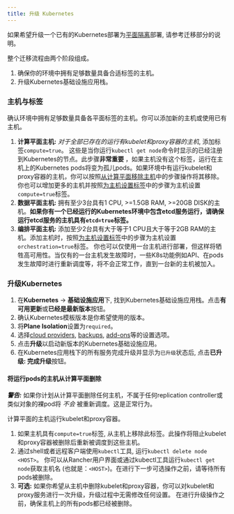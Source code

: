 ```yaml
---
title: 升级 Kubernetes
---
```


如果希望升级一个已有的Kubernetes部署为[平面隔离]({{site.baseurl}}/rancher/{{page.version}}/{{page.lang}}/kubernetes/resiliency-planes/)部署, 请参考迁移部分的说明。

整个迁移流程由两个阶段组成。

1. 确保你的环境中拥有足够数量具备合适标签的主机。
2. 升级Kubernetes基础设施应用栈。

### 主机与标签

确认环境中拥有足够数量具备各平面标签的主机。你可以添加新的主机或使用已有主机。

1. **计算平面主机:** _对于全部已存在的运行有kubelet和proxy容器的主机_, 添加标签`compute=true`。 这些是当你运行`kubectl get node`命令时显示的已经注册到Kubernetes的节点。此步骤**非常重要** ，如果主机没有这个标签，运行在主机上的Kubernetes pods将变为孤儿pods。如果环境中有运行kubelet和proxy容器的主机，你可以按照[从计算平面移除主机](#removing-hosts-with-pods-from-the-compute-plane)中的步骤操作将其移除。你也可以增加更多的主机并按照[为主机设置标签]({{site.baseurl}}/rancher/{{page.version}}/{{page.lang}}/hosts/#主机标签)中的步骤为主机设置`compute=true`标签。
2. **数据平面主机:** 拥有至少3台具有1 CPU, >=1.5GB RAM, >=20GB DISK的主机。**如果你有一个已经运行的Kubernetes环境中包含etcd服务运行，请确保运行etcd服务的主机具有`etcd=true`标签。**
3. **编排平面主机:** 添加至少2台具有大于等于1 CPU且大于等于2GB RAM的主机。添加主机时，按照[为主机设置标签]({{site.baseurl}}/rancher/{{page.version}}/{{page.lang}}/hosts/#主机标签)中的步骤为主机设置`orchestration=true`标签。 你也可以仅使用一台主机进行部署，但这样将牺牲高可用性。当仅有的一台主机发生故障时，一些K8s功能例如API、在pods发生故障时进行重新调度等，将不会正常工作，直到一台新的主机被加入。

### 升级Kubernetes

1. 在**Kubernetes** -> **基础设施应用**下, 找到Kubernetes基础设施应用栈。点击**有可用更新**或**已经是最新版本**按钮。
2. 确认Kubernetes模板版本是你希望使用的版本。
3. 将**Plane Isolation**设置为`required`。
3. 选择[cloud providers]({{site.baseurl}}/rancher/{{page.version}}/{{page.lang}}/kubernetes/providers/), [backups]({{site.baseurl}}/rancher/{{page.version}}/{{page.lang}}/kubernetes/backups/), [add-ons]({{site.baseurl}}/rancher/{{page.version}}/{{page.lang}}/kubernetes/addons/)等的设置选项。
4. 点击**升级**以启动新版本的Kubernetes基础设施应用。
5. 在Kubernetes应用栈下的所有服务完成升级并显示为`已升级`状态后, 点击**已升级: 完成升级**按钮。

#### 将运行pods的主机从计算平面删除

**_警告:_** 如果你计划从计算平面删除任何主机，不属于任何replication controller或类似对象的裸pod将 _不会_ 被重新调度。这是正常行为。

计算平面的主机运行kubelet和proxy容器。

1. 如果主机具有`compute=true`标签, 从主机上移除此标签。此操作将阻止kubelet和proxy容器被删除后重新被调度到这些主机。
2. 通过shell或者远程客户端使用`kubectl`工具, 运行`kubectl delete node <HOST>`。 你可以从Rancher用户界面或通过kubectl工具运行`kubectl get node`获取主机名 (也就是：`<HOST>`)。在进行下一步可选操作之前，请等待所有pods被删除。
3. **可选:** 如果你希望从主机中删除kubelet和proxy容器，你可以对kubelet和proxy服务进行一次升级，升级过程中无需修改任何设置。 在进行升级操作之前，确保主机上的所有pods都已经被删除。
